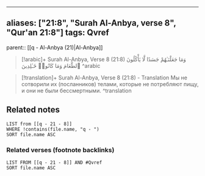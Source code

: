
---
aliases: ["21:8", "Surah Al-Anbya, verse 8", "Qur'an 21:8"]
tags: Qvref
---

parent:: [[q - Al-Anbya (21)|Al-Anbya]]

> [!arabic]+ Surah Al-Anbya, Verse 8 (21:8)
> <span class="quran-arabic">وَمَا جَعَلْنَـٰهُمْ جَسَدًا لَّا يَأْكُلُونَ ٱلطَّعَامَ وَمَا كَانُوا۟ خَـٰلِدِينَ</span>
^arabic

> [!translation]+ Surah Al-Anbya, Verse 8 (21:8) - Translation
> Мы не сотворили их (посланников) телами, которые не потребляют пищу, и они не были бессмертными.
^translation



## Related notes
```dataview
LIST from [[q - 21 - 8]]
WHERE !contains(file.name, "q - ")
SORT file.name ASC
```

### Related verses (footnote backlinks)
```dataview
LIST FROM [[q - 21 - 8]] AND #Qvref
SORT file.name ASC
```

